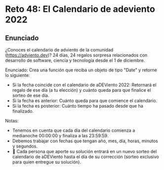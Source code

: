 # Reto 48: El Calendario de adeviento 2022

## Enunciado

¿Conoces el calendario de adviento de la comunidad (https://adviento.dev)? 24 días, 24 regalos sorpresa relacionados con desarrollo de software, ciencia y tecnología desde el 1 de diciembre.

Enunciado: Crea una función que reciba un objeto de tipo "Date" y retorne lo siguiente:

- Si la fecha coincide con el calendario de aDEViento 2022: Retornará el regalo de ese día (a tu elección) y cuánto queda para que finalice el sorteo de ese día.
- Si la fecha es anterior: Cuánto queda para que comience el calendario.
- Si la fecha es posterior: Cuánto tiempo ha pasado desde que ha finalizado.

Notas:

- Tenemos en cuenta que cada día del calendario comienza a medianoche 00:00:00 y finaliza a las 23:59:59.
- Debemos trabajar con fechas que tengan año, mes, día, horas, minutos y segundos.
- 🎁 Cada persona que aporte su solución entrará en un nuevo sorteo del calendario de aDEViento hasta el día de su corrección (sorteo exclusivo para quien entregue su solución).
